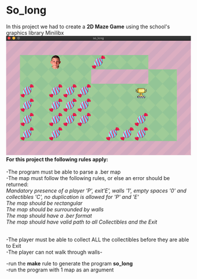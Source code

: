 # So_long
In this project we had to create a **2D Maze Game** using the school's graphics library Minilibx<br />
![Screenshot](https://github.com/hhosri/Hive-Helsinki/blob/master/so_long/screenshot.png) <br />
**For this project the following rules apply:**<br /><br />
-The program must be able to parse a .ber map<br />
-The map must follow the following rules, or else an error should be returned:<br />
*Mandatory presence of a player 'P', exit'E', walls '1', empty spaces '0' and collectibles 'C', no duplication is allowed for 'P' and 'E'*<br />
*The map should be rectangular*<br />
*The map should be surrounded by walls*<br />
*The map should have a .ber format*<br />
*The map should have valid path to all Collectibles and the Exit*<br /><br />

-The player must be able to collect ALL the collectibles before they are able to Exit<br />
-The player can not walk through walls-<br />

-run the **make** rule to generate the program **so_long**<br />
-run the program with 1 map as an argument<br />

